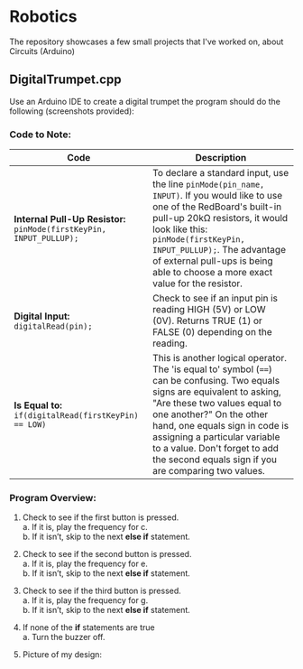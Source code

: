 # Robotics
The repository showcases a few small projects that I've worked on, about Circuits (Arduino)


## DigitalTrumpet.cpp 

Use an Arduino IDE to create a digital trumpet the program should do the following (screenshots provided): 

### Code to Note:
| Code                                 | Description                                                                                                                                                                                                                                                      |
|--------------------------------------|------------------------------------------------------------------------------------------------------------------------------------------------------------------------------------------------------------------------------------------------------------------|
| **Internal Pull-Up Resistor:** `pinMode(firstKeyPin, INPUT_PULLUP);` | To declare a standard input, use the line `pinMode(pin_name, INPUT)`. If you would like to use one of the RedBoard's built-in pull-up 20kΩ resistors, it would look like this: `pinMode(firstKeyPin, INPUT_PULLUP);`. The advantage of external pull-ups is being able to choose a more exact value for the resistor. |
| **Digital Input:** `digitalRead(pin);` | Check to see if an input pin is reading HIGH (5V) or LOW (0V). Returns TRUE (1) or FALSE (0) depending on the reading.                                                                                                                                             |
| **Is Equal to:** `if(digitalRead(firstKeyPin) == LOW)` | This is another logical operator. The 'is equal to' symbol (`==`) can be confusing. Two equals signs are equivalent to asking, "Are these two values equal to one another?" On the other hand, one equals sign in code is assigning a particular variable to a value. Don't forget to add the second equals sign if you are comparing two values. |


### Program Overview: 
1. Check to see if the first button is pressed.  
a. If it is, play the frequency for c.  
b. If it isn’t, skip to the next **else if** statement. 


2. Check to see if the second button is pressed.  
a. If it is, play the frequency for e.  
b. If it isn’t, skip to the next **else if** statement. 


3. Check to see if the third button is pressed.  
a. If it is, play the frequency for g.  
b. If it isn’t, skip to the next **else if** statement. 


4. If none of the **if** statements are true  
a. Turn the buzzer off. 


5. Picture of my design:
